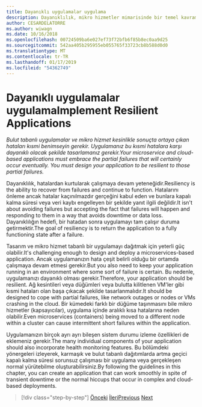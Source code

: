 ```yaml
---
title: Dayanıklı uygulamalar uygulama
description: Dayanıklılık, mikro hizmetler mimarisinde bir temel kavramlar hakkında bilgi edinin. Geçici hatalar meydana gelir çünkü düzgün bir şekilde işlemek nasıl bilmeniz gerekir.
author: CESARDELATORRE
ms.author: wiwagn
ms.date: 10/16/2018
ms.openlocfilehash: 00724509ba6e027ef73f72bfb6f85b8ec0aa9d25
ms.sourcegitcommit: 542aa405b295955eb055765f33723cb8b588d0d0
ms.translationtype: MT
ms.contentlocale: tr-TR
ms.lasthandoff: 01/17/2019
ms.locfileid: "54362749"
---
```

# <a name="implement-resilient-applications"></a><span data-ttu-id="50ecf-104">Dayanıklı uygulamalar uygulama</span><span class="sxs-lookup"><span data-stu-id="50ecf-104">Implement Resilient Applications</span></span>

<span data-ttu-id="50ecf-105">*Bulut tabanlı uygulamalar ve mikro hizmet kesinlikle sonuçta ortaya çıkan hataları kısmi benimseyin gerekir. Uygulamanız bu kısmi hatalara karşı dayanıklı olacak şekilde tasarlamanız gerekir.*</span><span class="sxs-lookup"><span data-stu-id="50ecf-105">*Your microservice and cloud-based applications must embrace the partial failures that will certainly occur eventually. You must design your application to be resilient to those partial failures.*</span></span>

<span data-ttu-id="50ecf-106">Dayanıklılık, hatalardan kurtularak çalışmaya devam yeteneğidir.</span><span class="sxs-lookup"><span data-stu-id="50ecf-106">Resiliency is the ability to recover from failures and continue to function.</span></span> <span data-ttu-id="50ecf-107">Hatalarını önleme ancak hatalar kaçınılmazdır gerçeğini kabul eden ve bunlara kapalı kalma süresi veya veri kaybı engelleyen bir şekilde yanıt ilgili değildir.</span><span class="sxs-lookup"><span data-stu-id="50ecf-107">It isn't about avoiding failures but accepting the fact that failures will happen and responding to them in a way that avoids downtime or data loss.</span></span> <span data-ttu-id="50ecf-108">Dayanıklılığın hedefi, bir hatadan sonra uygulamayı tam çalışır duruma getirmektir.</span><span class="sxs-lookup"><span data-stu-id="50ecf-108">The goal of resiliency is to return the application to a fully functioning state after a failure.</span></span>

<span data-ttu-id="50ecf-109">Tasarım ve mikro hizmet tabanlı bir uygulamayı dağıtmak için yeterli güç olabilir.</span><span class="sxs-lookup"><span data-stu-id="50ecf-109">It's challenging enough to design and deploy a microservices-based application.</span></span> <span data-ttu-id="50ecf-110">Ancak uygulamanızın hata çeşit belirli olduğu bir ortamda çalışmaya devam etmesi gerekir.</span><span class="sxs-lookup"><span data-stu-id="50ecf-110">But you also need to keep your application running in an environment where some sort of failure is certain.</span></span> <span data-ttu-id="50ecf-111">Bu nedenle, uygulamanızı dayanıklı olması gerekir.</span><span class="sxs-lookup"><span data-stu-id="50ecf-111">Therefore, your application should be resilient.</span></span> <span data-ttu-id="50ecf-112">Ağ kesintileri veya düğümleri veya bulutta kilitlenen VM'ler gibi kısmi hataları olan başa çıkacak şekilde tasarlanmalıdır.</span><span class="sxs-lookup"><span data-stu-id="50ecf-112">It should be designed to cope with partial failures, like network outages or nodes or VMs crashing in the cloud.</span></span> <span data-ttu-id="50ecf-113">Bir kümedeki farklı bir düğüme taşınmasını bile mikro hizmetler (kapsayıcılar), uygulama içinde aralıklı kısa hatalarına neden olabilir.</span><span class="sxs-lookup"><span data-stu-id="50ecf-113">Even microservices (containers) being moved to a different node within a cluster can cause intermittent short failures within the application.</span></span>

<span data-ttu-id="50ecf-114">Uygulamanızın birçok ayrı ayrı bileşen sistem durumu izleme özellikleri de eklemeniz gerekir.</span><span class="sxs-lookup"><span data-stu-id="50ecf-114">The many individual components of your application should also incorporate health monitoring features.</span></span> <span data-ttu-id="50ecf-115">Bu bölümdeki yönergeleri izleyerek, karmaşık ve bulut tabanlı dağıtımlarda artma geçici kapalı kalma süresi sorunsuz çalışması bir uygulama veya gerçekleşen normal yürütebilme oluşturabilirsiniz.</span><span class="sxs-lookup"><span data-stu-id="50ecf-115">By following the guidelines in this chapter, you can create an application that can work smoothly in spite of transient downtime or the normal hiccups that occur in complex and cloud-based deployments.</span></span>

>[!div class="step-by-step"]
><span data-ttu-id="50ecf-116">[Önceki](../microservice-ddd-cqrs-patterns/microservice-application-layer-implementation-web-api.md)
>[İleri](handle-partial-failure.md)</span><span class="sxs-lookup"><span data-stu-id="50ecf-116">[Previous](../microservice-ddd-cqrs-patterns/microservice-application-layer-implementation-web-api.md)
[Next](handle-partial-failure.md)</span></span>